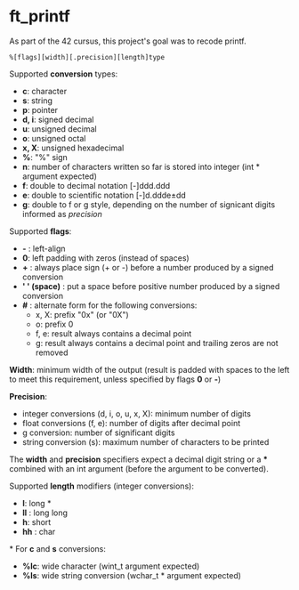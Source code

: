 # ft_printf #

As part of the 42 cursus, this project's goal was to recode printf.

`%[flags][width][.precision][length]type`  

Supported **conversion** types:

* **c**: character  
* **s**: string  
* **p**: pointer  
* **d, i**: signed decimal
* **u**: unsigned decimal  
* **o**: unsigned octal  
* **x, X**: unsigned hexadecimal  
* **%**: "%" sign  
* **n**: number of characters written so far is stored into integer (int * argument expected)  
* **f**: double to decimal notation [-]ddd.ddd  
* **e**: double to scientific notation [-]d.ddde±dd  
* **g**: double to f or g style, depending on the number of signicant digits informed as *precision*  

Supported **flags**:

* **\-** : left-align  
* **0**: left padding with zeros (instead of spaces)
* **\+** : always place sign (+ or -) before a number produced by a signed conversion  
* **' ' (space)** : put a space before positive number produced by a signed conversion  
* **\#** : alternate form for the following conversions:  
	* x, X: prefix "0x" (or "0X")  
	* o: prefix 0  
	* f, e: result always contains a decimal point  
	* g: result always contains a decimal point and trailing zeros are not removed

**Width**: minimum width of the output (result is padded with spaces to the left to meet this requirement, unless specified by flags **0** or **-**)

**Precision**:
* integer conversions (d, i, o, u, x, X): minimum number of digits  
* float conversions (f, e): number of digits after decimal point
* g conversion: number of significant digits
* string conversion (s): maximum number of characters to be printed

The **width** and **precision** specifiers expect a decimal digit string or a **\*** combined with an int argument (before the argument to be converted).

Supported **length** modifiers (integer conversions):

* **l**: long *
* **ll** : long long
* **h**: short
* **hh** : char  

\* For **c** and **s** conversions:
* **%lc**: wide character (wint_t argument expected)
* **%ls**: wide string conversion (wchar_t * argument expected)
